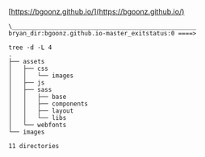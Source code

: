[https://bgoonz.github.io/](https://bgoonz.github.io/)



```
\___________________________________________________
bryan_dir:bgoonz.github.io-master_exitstatus:0 ====>

tree -d -L 4
.
├── assets
│   ├── css
│   │   └── images
│   ├── js
│   ├── sass
│   │   ├── base
│   │   ├── components
│   │   ├── layout
│   │   └── libs
│   └── webfonts
└── images

11 directories

```
